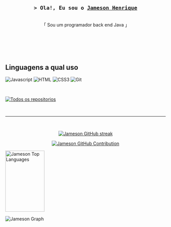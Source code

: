 




<!-- Intro  -->
<h3 align="center">
        <samp>&gt; Ola!, Eu sou o
                <b><a target="_blank" href="https://alsiam.com">Jameson Henrique</a></b>
        </samp>
</h3>


<p align="center"> 
    <br>
    「 Sou um programador back end Java</b> 」
    <br>
    <br>
  </samp>
</p>




</p>

<br/>
<br/>
<br/>

## Linguagens a qual uso

![Javascript](https://img.shields.io/badge/Javascript-F0DB4F?style=for-the-badge&labelColor=black&logo=javascript&logoColor=F0DB4F)
![HTML](https://img.shields.io/badge/HTML5-E34F26?style=for-the-badge&logo=html5&logoColor=white)
![CSS3](https://img.shields.io/badge/CSS3-1572B6?style=for-the-badge&logo=css3&logoColor=white)
![Git](https://img.shields.io/badge/Git-F05032?style=for-the-badge&logo=git&logoColor=white)

<br/>



<p align="left">
  <a href="https://github.com/JamesonHenrique?tab=repositories" target="_blank"><img alt="Todos os repositorios" title="tODOS OS REPOSITORIOS" src="https://img.shields.io/badge/-All%20Repos-2962FF?style=for-the-badge&logo=koding&logoColor=white"/></a>
</p>

<br/>
<hr/>
<br/>

<p align="center">
  <a href="(https://github.com/JamesonHenrique)">
    <img src="https://github-readme-streak-stats.herokuapp.com/?user=JamesonHenrique&theme=radical&border=7F3FBF&background=0D1117" alt="Jameson GitHub streak"/>
  </a>
</p>

<p align="center">
  <a href="https://github.com/JamesonHenrique">
    <img src="https://github-profile-summary-cards.vercel.app/api/cards/profile-details?username=JamesonHenrique&theme=radical" alt="Jameson GitHub Contribution"/>
  </a>
</p>

<a> 
    <a href="https://github.com/JamesonHenrique><img alt="Jameson Github Stats" src="https://denvercoder1-github-readme-stats.vercel.app/api?username=JamesonHenrique&show_icons=true&count_private=true&theme=react&border_color=7F3FBF&bg_color=0D1117&title_color=F85D7F&icon_color=F8D866" height="192px" width="49.5%"/></a>
  <a href="https://github.com/JamesonHenrique"><img alt="Jameson Top Languages" src="https://denvercoder1-github-readme-stats.vercel.app/api/top-langs/?username=JamesonHenrique&langs_count=8&layout=compact&theme=react&border_color=7F3FBF&bg_color=0D1117&title_color=F85D7F&icon_color=F8D866" height="192px" width="49.5%"/></a>
  <br/>
</a>


![Jameson Graph](https://github-readme-activity-graph.vercel.app/graph?username=JamesonHenrique&custom_title=Al%20Siam's%20GitHub%20Activity%20Graph&bg_color=0D1117&color=7F3FBF&line=7F3FBF&point=7F3FBF&area_color=FFFFFF&title_color=FFFFFF&area=true)

